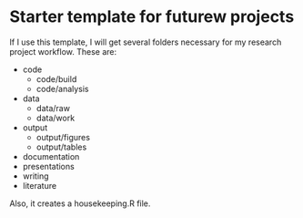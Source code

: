# Starter template for futurew projects

If I use this template, I will get several folders necessary for my research project workflow. These are:

- code
  - code/build
  - code/analysis
- data
  - data/raw
  - data/work
- output
  - output/figures
  - output/tables
- documentation
- presentations
- writing
- literature

Also, it creates a housekeeping.R file.
